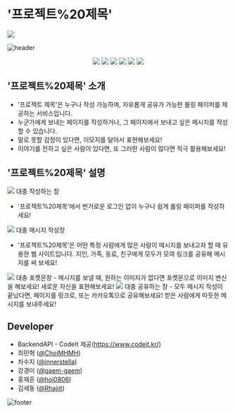 # '프로젝트%20제목'

<img src="https://velog.velcdn.com/images/luna7182/post/8dd53f65-9ed3-418a-94b6-38ebcba49ed9/image.png">

![header](https://capsule-render.vercel.app/api?type=waving&&height=160&color=9013FE&text=너에게%20글%20한마디%20달아보기&fontSize=45&&&fontColor=ffe&fontAlignY=30&rotate=-1&desc=오픈형%20롤링페이퍼%20'프로젝트%20제목'&descAlign=75&descAlignY=55)

<p align="center">
<img src="https://img.shields.io/badge/react-61DAFB?style=for-the-badge&logo=react&logoColor=61DAFB&labelColor=333">
<img src="https://img.shields.io/badge/firebase-FFCA28?style=for-the-badge&logo=firebase&logoColor=FFCA28&labelColor=333">
<img src="https://img.shields.io/badge/javaScript-F7DF1E?style=for-the-badge&logo=javaScript&logoColor=F7DF1E&labelColor=333">
<img src="https://img.shields.io/badge/HTML-E34F26?style=for-the-badge&logo=HTML5&logoColor=E34F26&labelColor=333">
<img src="https://img.shields.io/badge/CSS-1572B6?style=for-the-badge&logo=CSS3&logoColor=61DAFB&labelColor=333">
<img src="https://img.shields.io/badge/styled--components-DB7093?style=for-the-badge&logo=styled-components&logoColor=DB7093&labelColor=333">
</p>

## '프로젝트%20제목' 소개

- '프로젝트 제목'은 누구나 작성 가능하며, 자유롭게 공유가 가능한 롤링 페이퍼를 제공하는 서비스입니다.
- 누군가에게 보내는 페이지를 작성하거나, 그 페이지에서 보내고 싶은 메시지를 작성할 수 있습니다.
- 말로 못할 감정이 있다면, 이모지를 달아서 표현해보세요!
- 이야기를 전하고 싶은 사람이 있다면, 또 그러한 사람이 많다면 적극 활용해보세요!

## '프로젝트%20제목' 설명

<img src="https://velog.velcdn.com/images/luna7182/post/8dd53f65-9ed3-418a-94b6-38ebcba49ed9/image.png">
대충 작성하는 창

- '프로젝트%20제목'에서 번거로운 로그인 없이 누구나 쉽게 롤링 페이퍼를 작성하세요!

<img src="https://velog.velcdn.com/images/luna7182/post/8dd53f65-9ed3-418a-94b6-38ebcba49ed9/image.png">
대충 메시지 작성창

- '프로젝트%20제목'은 어떤 특정 사람에게 많은 사람이 메시지를 보내고자 할 때 유용한 웹 사이트입니다. 지인, 가족, 동료, 친구에게 모두가 모여 링크를 공유해 메시지를 써 보세요!

<img src="https://velog.velcdn.com/images/luna7182/post/8dd53f65-9ed3-418a-94b6-38ebcba49ed9/image.png">
대충 포켓몬창
- 메시지를 보낼 때, 원하는 이미지가 없다면 포켓몬으로 이미지 변신을 해보세요! 새로운 자신을 표현해보세요!

<img src="https://velog.velcdn.com/images/luna7182/post/8dd53f65-9ed3-418a-94b6-38ebcba49ed9/image.png">
대충 공유하는 창
- 모두 메시지 작성이 끝났다면, 페이지를 링크로, 또는 카카오톡으로 공유해보세요! 받은 사람에게 따듯한 메시지를 보내주세요!

## Developer

- BackendAPI - CodeIt 제공(https://www.codeit.kr/)
- 최민혁 ([@ChoiMHMH](https://github.com/ChoiMHMH))
- 차수지 ([@innerstella](https://github.com/innerstella))
- 강경미 ([@gaem-gaem](https://github.com/gaem-gaem))
- 홍재훈 ([@hoj0806](https://github.com/hoj0806))
- 김세동 ([@Rhajiit](https://github.com/Rhajiit))

![footer](https://capsule-render.vercel.app/api?type=waving&section=footer&height=160&color=9013FE&reversal=true&text=여러분도%20한마디,%20어떠실까요?&fontSize=45&&&fontColor=ffe&fontAlignY=75&rotate=1)
